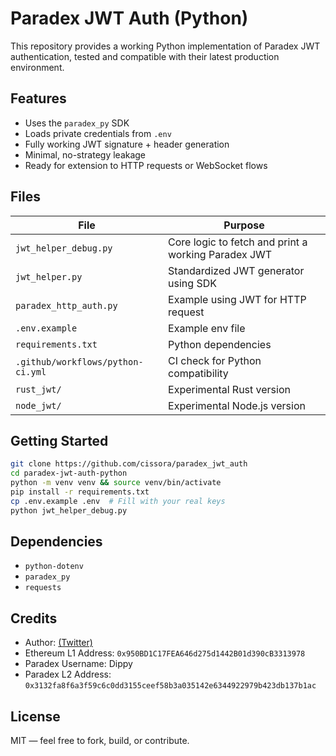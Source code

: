 
# Paradex JWT Auth (Python)

This repository provides a working Python implementation of Paradex JWT authentication, tested and compatible with their latest production environment.

## Features

- Uses the `paradex_py` SDK
- Loads private credentials from `.env`
- Fully working JWT signature + header generation
- Minimal, no-strategy leakage
- Ready for extension to HTTP requests or WebSocket flows

## Files

| File | Purpose |
|------|---------|
| `jwt_helper_debug.py` | Core logic to fetch and print a working Paradex JWT |
| `jwt_helper.py` | Standardized JWT generator using SDK |
| `paradex_http_auth.py` | Example using JWT for HTTP request |
| `.env.example` | Example env file |
| `requirements.txt` | Python dependencies |
| `.github/workflows/python-ci.yml` | CI check for Python compatibility |
| `rust_jwt/` | Experimental Rust version |
| `node_jwt/` | Experimental Node.js version |

## Getting Started

```bash
git clone https://github.com/cissora/paradex_jwt_auth
cd paradex-jwt-auth-python
python -m venv venv && source venv/bin/activate
pip install -r requirements.txt
cp .env.example .env  # Fill with your real keys
python jwt_helper_debug.py
```

## Dependencies

- `python-dotenv`
- `paradex_py`
- `requests`

## Credits

- Author: [(Twitter)](https://x.com/cissora)
- Ethereum L1 Address: `0x950BD1C17FEA646d275d1442B01d390cB3313978`
- Paradex Username: Dippy
- Paradex L2 Address: `0x3132fa8f6a3f59c6c0dd3155ceef58b3a035142e6344922979b423db137b1ac`

## License

MIT — feel free to fork, build, or contribute.
